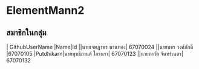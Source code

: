 # ElementMann2
## สมาชิกในกลุ่ม
| GithubUserName |Name|Id
||นายเจษฎาพร พานทอง| 67070024
||นายพชร วงศ์ภักดี |67070105
|Putdhikarn|นายพุทธิกานต์ ไกรนรา| 67070123
||นายภาวัต จันทร์เนตร| 67070132